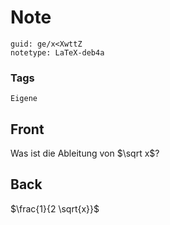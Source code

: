 # Note
```
guid: ge/x<XwttZ
notetype: LaTeX-deb4a
```

### Tags
```
Eigene
```

## Front
Was ist die Ableitung von $\sqrt x$?

## Back
$\frac{1}{2 \sqrt{x}}$
